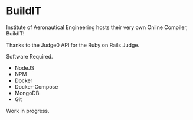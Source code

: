 # BuildIT
Institute of Aeronautical Engineering hosts their very own Online Compiler, BuildIT!

Thanks to the Judge0 API for the Ruby on Rails Judge. 

Software Required.
- NodeJS
- NPM
- Docker
- Docker-Compose
- MongoDB
- Git

Work in progress.
